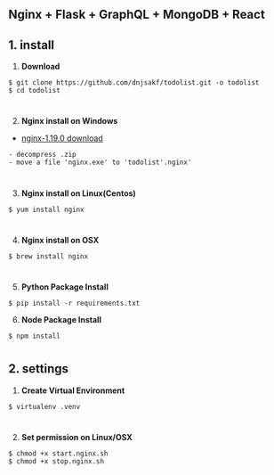 ## Nginx + Flask + GraphQL + MongoDB + React

## 1. install
1) **Download**
```
$ git clone https://github.com/dnjsakf/todolist.git -o todolist
$ cd todolist
```
#
2) **Nginx install on Windows**
- [nginx-1.19.0 download](http://nginx.org/download/nginx-1.19.0.zip)
```
- decompress .zip
- move a file 'nginx.exe' to 'todolist'.nginx'
```
#
3) **Nginx install on Linux(Centos)**
```
$ yum install nginx
```
#
4) **Nginx install on OSX**
```
$ brew install nginx
```
#
5) **Python Package Install**
```
$ pip install -r requirements.txt
```

6) **Node Package Install**
```
$ npm install
```
#
## 2. settings
1) **Create Virtual Environment**
```
$ virtualenv .venv
```
#
2) **Set permission on Linux/OSX**
```
$ chmod +x start.nginx.sh
$ chmod +x stop.nginx.sh
```
